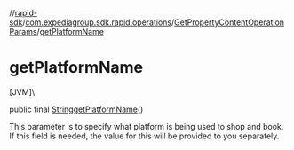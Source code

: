 //[rapid-sdk](../../../index.md)/[com.expediagroup.sdk.rapid.operations](../index.md)/[GetPropertyContentOperationParams](index.md)/[getPlatformName](get-platform-name.md)

# getPlatformName

[JVM]\

public final [String](https://docs.oracle.com/javase/8/docs/api/java/lang/String.html)[getPlatformName](get-platform-name.md)()

This parameter is to specify what platform is being used to shop and book. If this field is needed, the value for this will be provided to you separately.
